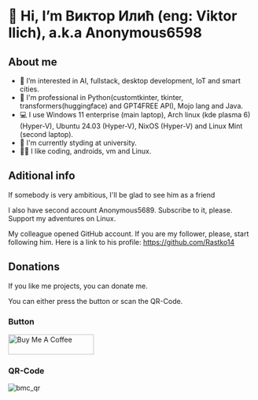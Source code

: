 # 👋 Hi, I’m Виктор Илић (eng: Viktor Ilich), a.k.a Anonymous6598

## About me

- 👀 I’m interested in AI, fullstack, desktop development, IoT and smart cities.
- 🦾 I'm professional in Python(customtkinter, tkinter, transformers(huggingface) and GPT4FREE API), Mojo lang and Java.
- 💻 I use Windows 11 enterprise (main laptop), Arch linux (kde plasma 6) (Hyper-V), Ubuntu 24.03 (Hyper-V), NixOS (Hyper-V) and Linux Mint (second laptop).
- 📝 I'm currently styding at university.
- 🧑‍💻 I like coding, androids, vm and Linux.

## Aditional info

If somebody is very ambitious, I'll be glad to see him as a friend

I also have second account Anonymous5689. Subscribe to it, please. Support my adventures on Linux.

My colleague opened GitHub account. If you are my follower, please, start following him. Here is a link to his profile: https://github.com/Rastko14

## Donations

If you like me projects, you can donate me. 

You can either press the button or scan the QR-Code.

### Button
<a href="https://www.buymeacoffee.com/anonymous6598" target="_blank"><img src="https://cdn.buymeacoffee.com/buttons/default-green.png" alt="Buy Me A Coffee" height="41" width="174"></a>

### QR-Code
![bmc_qr](https://github.com/user-attachments/assets/dc2322c8-0e42-41ba-a8ba-2bc6e072233f)
